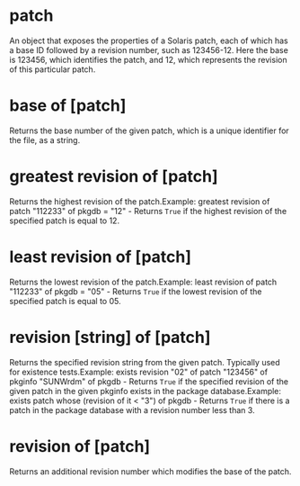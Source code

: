 # patch

An object that exposes the properties of a Solaris patch, each of which has a base ID followed by a revision number, such as 123456-12. Here the base is 123456, which identifies the patch, and 12, which represents the revision of this particular patch.

# base of [patch]

Returns the base number of the given patch, which is a unique identifier for the file, as a string.

# greatest revision of [patch]

Returns the highest revision of the patch.Example: greatest revision of patch &quot;112233&quot; of pkgdb = &quot;12&quot; - Returns `True` if the highest revision of the specified patch is equal to 12.

# least revision of [patch]

Returns the lowest revision of the patch.Example: least revision of patch &quot;112233&quot; of pkgdb = &quot;05&quot; - Returns `True` if the lowest revision of the specified patch is equal to 05.

# revision [string] of [patch]

Returns the specified revision string from the given patch. Typically used for existence tests.Example: exists revision &quot;02&quot; of patch &quot;123456&quot; of pkginfo &quot;SUNWrdm&quot; of pkgdb  - Returns `True` if the specified revision of the given patch in the given pkginfo exists in the package database.Example: exists patch whose (revision of it &lt; &quot;3&quot;) of pkgdb - Returns `True` if there is a patch in the package database with a revision number less than 3.

# revision of [patch]

Returns an additional revision number which modifies the base of the patch.
